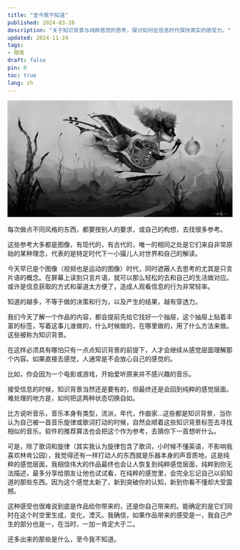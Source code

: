 ```yaml
---
title: "至今我不知道"
published: 2024-03-28
description: "关于知识背景与纯粹感觉的思考，探讨如何在信息时代保持真实的感受力。"
updated: 2024-11-24
tags: 
- 随笔
draft: false
pin: 0
toc: true
lang: zh
---
```


![封面](./_images/至今我不知道-1754570365993.webp)

每次做点不同风格的东西，都要按别人的要求，或自己的构想，去找很多参考。

这些参考大多都是图像，有现代的，有古代的，唯一的相同之处是它们来自非常原始的某种理念，代表的是特定时代下一小撮儿人对世界和自己的解读。

今天早已是个图像（视频也是运动的图像）时代，同时遮蔽人去思考的尤其是只言片语的概念。在屏幕上读到只言片语，就可以那么轻松的去和自己的生活做对应。或许是信息获取的方式和渠道太方便了，造成人观看信息的行为非常轻率。

知道的越多，不等于做的决策和行为，以及产生的结果，越有穿透力。

我们今天了解一个作品的内容，都会提前先给它找好一个抽屉，这个抽屉上贴着丰富的标签，写着这事儿谁做的，什么时候做的，在哪里做的，用了什么方法来做。这些被称为知识背景。

在这样必须具有哪怕只有一点点知识背景的前提下，人才会继续从感觉层面理解那个内容。如果直接去感觉，人通常是不会放心自己的感觉的。

比如，你会因为一个电影或游戏，开始爱听原来并不感兴趣的音乐。

接受信息的时候，知识背景当然还是要有的，但最终还是会回到纯粹的感觉层面。难处理的地方是，如何把这两种状态切换自如。

比方说听音乐，音乐本身有类型，流派，年代，作曲家…这些都是知识背景，当你认为自己被一首音乐旋律或歌词打动的时候，自然会顺着这些知识背景标签去寻找相似的音乐。软件的推荐算法也会把这个作为参考，去猜你下一首想听什么。

可是，除了歌词和旋律（其实我认为旋律包含了歌词，小时候不懂英语，不影响我喜欢林肯公园），我觉得还有一样打动人的东西就是乐器本身的声音质地，这是纯粹的感觉层面，我相信伟大的作品最终也会让人恢复到纯粹感觉层面，纯粹到你无法描述，最多分享给朋友让他也试试看，在纯粹的感觉里，会完全忘记自己以前知道的那些东西。因为这个感觉太新了，新到突破你的认知，新到你看不懂却大受震撼。

这种感受也很难说到底是作品给你带来的，还是你自己带来的。能确定的是它们同时在这个时空里生成，变化，湮灭。我确信，如果作品带来的感受是一，我自己产生的部分也是一，在当时，一加一肯定大于二。

还多出来的那些是什么，至今我不知道。